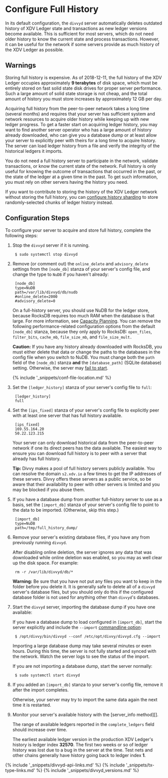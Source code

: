 # Configure Full History

In its default configuration, the `divvyd` server automatically deletes outdated history of XDV Ledger state and transactions as new ledger versions become available. This is sufficient for most servers, which do not need older history to know the current state and process transactions. However, it can be useful for the network if some servers provide as much history of the XDV Ledger as possible.

## Warnings

Storing full history is expensive. As of 2018-12-11, the full history of the XDV Ledger occupies approximately **9 terabytes** of disk space, which must be entirely stored on fast solid state disk drives for proper server performance. Such a large amount of solid state storage is not cheap, and the total amount of history you must store increases by approximately 12 GB per day.

Acquiring full history from the peer-to-peer network takes a long time (several months) and requires that your server has sufficient system and network resources to acquire older history while keeping up with new ledger progress. To get a faster start on acquiring ledger history, you may want to find another server operator who has a large amount of history already downloaded, who can give you a database dump or at least allow your server to explicitly peer with theirs for a long time to acquire history. The server can load ledger history from a file and verify the integrity of the historical ledgers it imports.

You do not need a full history server to participate in the network, validate transactions, or know the current state of the network. Full history is only useful for knowing the outcome of transactions that occurred in the past, or the state of the ledger at a given time in the past. To get such information, you must rely on other servers having the history you need.

If you want to contribute to storing the history of the XDV Ledger network without storing the full history, you can [configure history sharding](configure-history-sharding.html) to store randomly-selected chunks of ledger history instead.

## Configuration Steps

To configure your server to acquire and store full history, complete the following steps:

1. Stop the `divvyd` server if it is running.

        $ sudo systemctl stop divvyd

0. Remove (or comment out) the `online_delete` and `advisory_delete` settings from the `[node_db]` stanza of your server's config file, and change the type to `NuDB` if you haven't already:

        [node_db]
      	type=NuDB
      	path=/var/lib/divvyd/db/nudb
      	#online_delete=2000
      	#advisory_delete=0

    On a full-history server, you should use NuDB for the ledger store, because RocksDB requires too much RAM when the database is that large. For more information, see [Capacity Planning](capacity-planning.html). You can remove the following performance-related configuration options from the default `[node_db]` stanza, because they only apply to RocksDB: `open_files`, `filter_bits`, `cache_mb`, `file_size_mb`, and `file_size_mult.`

    **Caution:** If you have any history already downloaded with RocksDB, you must either delete that data or change the paths to the databases in the config file when you switch to NuDB. You must change both the `path` field of the `[node_db]` stanza **and** the `[database_path]` (SQLite database) setting. Otherwise, the server may [fail to start](server-wont-start.html#state-db-error).

    {% include '_snippets/conf-file-location.md' %}<!--_ -->

0. Set the `[ledger_history]` stanza of your server's config file to `full`:

        [ledger_history]
        full

0. Set the `[ips_fixed]` stanza of your server's config file to explicitly peer with at least one server that has full history available.

        [ips_fixed]
        169.55.164.20
        50.22.123.215

    Your server can only download historical data from the peer-to-peer network if one its direct peers has the data available. The easiest way to ensure you can download full history is to peer with a server that already has full history.

    **Tip:** Divvy makes a pool of full history servers publicly available. You can resolve the domain `s2.xdv.io` a few times to get the IP addresses of these servers. Divvy offers these servers as a public service, so be aware that their availability to peer with other servers is limited and you may be blocked if you abuse them.

0. If you have a database dump from another full-history server to use as a basis, set the `[import_db]` stanza of your server's config file to point to the data to be imported. (Otherwise, skip this step.)

        [import_db]
      	type=NuDB
      	path=/tmp/full_history_dump/

0. Remove your server's existing database files, if you have any from previously running `divvyd`.

    After disabling online deletion, the server ignores any data that was downloaded while online deletion was enabled, so you may as well clear up the disk space. For example:

        rm -r /var/lib/divvyd/db/*

    **Warning:** Be sure that you have not put any files you want to keep in the folder before you delete it. It is generally safe to delete all of a `divvyd` server's database files, but you should only do this if the configured database folder is not used for anything other than `divvyd`'s databases.

0. Start the `divvyd` server, importing the database dump if you have one available:

    If you have a database dump to load configured in `[import_db]`, start the server explicitly and include the `--import` [commandline option](commandline-usage.html#daemon-mode-options):

        $ /opt/divvy/bin/divvyd --conf /etc/opt/divvy/divvyd.cfg --import

    Importing a large database dump may take several minutes or even hours. During this time, the server is not fully started and synced with the network. Watch the server logs to see the status of the import.

    If you are not importing a database dump, start the server normally:

        $ sudo systemctl start divvyd

0. If you added an `[import_db]` stanza to your server's config file, remove it after the import completes.

    Otherwise, your server may try to import the same data again the next time it is restarted.

0. Monitor your server's available history with the [server_info method][].

    The range of available ledgers reported in the `complete_ledgers` field should increase over time.

    The earliest available ledger version in the production XDV Ledger's history is ledger index **32570**. The first two weeks or so of ledger history was lost due to a bug in the server at the time. Test nets and other chains generally have history going back to ledger index **1**.


<!--{# common link defs #}-->
{% include '_snippets/divvyd-api-links.md' %}
{% include '_snippets/tx-type-links.md' %}
{% include '_snippets/divvyd_versions.md' %}
